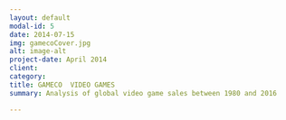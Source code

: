 ```yaml
---
layout: default
modal-id: 5
date: 2014-07-15
img: gamecoCover.jpg
alt: image-alt
project-date: April 2014
client:
category:
title: GAMECO  VIDEO GAMES
summary: Analysis of global video game sales between 1980 and 2016

---
```

